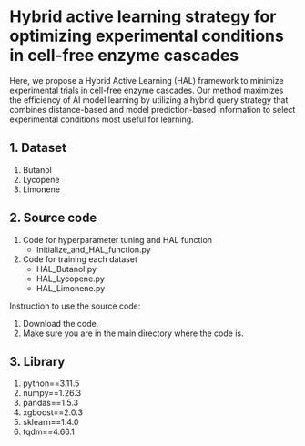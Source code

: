 # Hybrid active learning strategy for optimizing experimental conditions in cell-free enzyme cascades 
Here, we propose a Hybrid Active Learning (HAL) framework to minimize experimental trials in cell-free enzyme cascades. Our method maximizes the efficiency of AI model learning by utilizing a hybrid query strategy that combines distance-based and model prediction-based information to select experimental conditions most useful for learning.

## 1. Dataset

1) Butanol
2) Lycopene
3) Limonene

## 2. Source code
1) Code for hyperparameter tuning and HAL function
   - Initialize_and_HAL_function.py
2) Code for training each dataset
   - HAL_Butanol.py
   - HAL_Lycopene.py
   - HAL_Limonene.py

Instruction to use the source code:
1) Download the code.
2) Make sure you are in the main directory where the code is.

## 3. Library
1) python==3.11.5
2) numpy==1.26.3
3) pandas==1.5.3
4) xgboost==2.0.3
5) sklearn==1.4.0
6) tqdm==4.66.1
